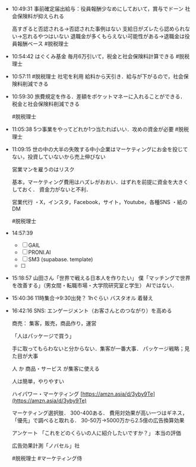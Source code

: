 
- 10:49:31 
	事前確定届出給与：役員報酬少なめにしておいて，賞与でドーン
	社会保険料が抑えられる
	
	高すぎると否認される→否認された事例はない
	支給日がズレたら認められない→忘れるやつはいない
	退職金が多くもらえない可能性がある→退職金は役員報酬ベース
	#脱税理士
- 10:54:42 
	はぐくみ基金
	毎月6万引いて，税金と社会保険料計算できる
	#脱税理士 
- 10:57:11 
	#脱税理士
	社宅を利用
	給料から天引き．給与が下がるので，社会保険料削減できる 
- 10:59:30 
	旅費規定を作る．差額をポケットマネーに入れることができる．
	税金と社会保険料削減できる
	
	#脱税理士 
- 11:05:38 
	5つ事業をやってどれか1つ当たればいい．攻めの資金が必要
	#脱税理士 
- 11:09:15 
	世の中の大半の失敗する中小企業はマーケティングにお金を投じてない，投資していないから売上伸びない
	
	営業マンを雇うのはリスク
	
	基本，マーケティング費用はハズレがおおい．はずれを前提に資金を大きくしておく．
	資金力がないと不利．
	
	営業代行
	・X，インスタ，Facebook，サイト，Youtube，各種SNS
	・紙のDM
	
	#脱税理士
- 14:57:39 
	- [ ] GAIL
	- [ ] PRONI.AI
	- [ ] SM3 (supabase. template)
	- [ ]
- 15:18:57 
	山田さん「世界で戦える日本人を作りたい」
	僕「マッチングで世界を改善する」（男女間・転職市場・大学院研究室と学生）
	AIではない． 
- 15:40:36 
	11時集合→9:30出発？ 1hぐらい
	バスタオル
	着替え
- 16:42:16 
	SNS: エンゲージメント（お客さんとのつながり）を高める
	
	商売：
	集客，販売，商品作り，運営
	
	「人はパッケージで買う」
	
	手に取ってもらわないと分からない．集客が一番大事．
	パッケージ戦略；見た目が大事
	
	人 か 商品・サービス が集客に使える
	
	人は簡単，やりやすい
	
	ハイパワー・マーケティング
	[https://amzn.asia/d/3yby9Te](https://amzn.asia/d/3yby9Te)
	
	
	マーケティング選択肢．
	300-400ある．
	費用対効果が高い一つはギネス， 「優先」で調べると取れる．
	30-50万→5000万から2.5億の広告換算効果
	
	アンケート
	「これをどのくらいの人に紹介したいですか？」 本当の評価
	
	広告効果計測「ノバセル」社
	
	#脱税理士 #マーケティング侍